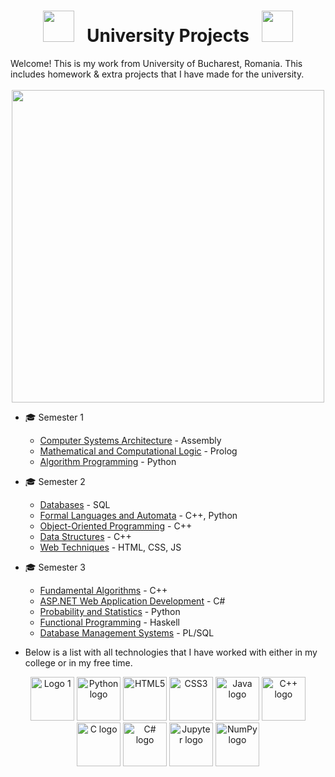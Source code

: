 <div align="center">
  
# <img src="https://user-images.githubusercontent.com/74038190/213844263-a8897a51-32f4-4b3b-b5c2-e1528b89f6f3.png" width="50px" /> &nbsp; University Projects &nbsp; <img src="https://user-images.githubusercontent.com/74038190/213844263-a8897a51-32f4-4b3b-b5c2-e1528b89f6f3.png" width="50px" />
</div>
Welcome! This is my work from University of Bucharest, Romania. This includes homework & extra projects that I have made for the university.
<br><br>
<div align="center">
<img src="https://user-images.githubusercontent.com/74038190/212749447-bfb7e725-6987-49d9-ae85-2015e3e7cc41.gif" width="500">
<br>
</div>

* 🎓 Semester 1
  - [Computer Systems Architecture](https://github.com/912-enache-vlad/Algebra/tree/main) - Assembly 
  - [Mathematical and Computational Logic](https://github.com/912-enache-vlad/Computer-Systems-Architecture/tree/main) - Prolog
  - [Algorithm Programming](https://github.com/912-enache-vlad/Fundamentals-of-programming) - Python 
    
* 🎓 Semester 2
  - [Databases](https://github.com/912-enache-vlad/Data-Structures-and-Algorithms) - SQL
  - [Formal Languages and Automata](https://github.com/912-enache-vlad/Geometry) - C++, Python
  - [Object-Oriented Programming](https://github.com/912-enache-vlad/Graph-Algorithms) - C++
  - [Data Structures](https://github.com/912-enache-vlad/Object-Oriented-Programming) - C++
  - [Web Techniques](https://github.com/912-enache-vlad/Operating-Systems) - HTML, CSS, JS
    
* 🎓 Semester 3
  - [Fundamental Algorithms](https://github.com/VladEnache7/Semester-3/tree/main/Advanced%20programming%20methods) - C++
  - [ASP.NET Web Application Development](https://github.com/VladEnache7/Semester-3/tree/main/Databases) - C#
  - [Probability and Statistics](https://github.com/VladEnache7/Semester-3/tree/main/Computer%20Networks) - Python
  - [Functional Programming](https://github.com/VladEnache7/Semester-3/tree/main/Functional%20and%20logical%20programming) - Haskell
  - [Database Management Systems](https://github.com/VladEnache7/Semester-3/tree/main/Probabilities%20and%20Statistics) - PL/SQL


* Below is a list with all technologies that I have worked with either in my college or in my free time.
<div align="center">
  <img src="https://user-images.githubusercontent.com/74038190/212257454-16e3712e-945a-4ca2-b238-408ad0bf87e6.gif" width="70" alt="Logo 1" />
<img src="https://user-images.githubusercontent.com/74038190/212257472-08e52665-c503-4bd9-aa20-f5a4dae769b5.gif" width="70" alt="Python logo" />
<img src="https://github.com/Anmol-Baranwal/Cool-GIFs-For-GitHub/assets/74038190/29fd6286-4e7b-4d6c-818f-c4765d5e39a9" width="70" alt="HTML5" />
<img src="https://github.com/Anmol-Baranwal/Cool-GIFs-For-GitHub/assets/74038190/67f477ed-6624-42da-99f0-1a7b1a16eecb" width="70" alt="CSS3" />
<img src="https://cdn.jsdelivr.net/gh/devicons/devicon/icons/java/java-original.svg" width="70" alt="Java logo" />
<img src="https://cdn.jsdelivr.net/gh/devicons/devicon/icons/cplusplus/cplusplus-original.svg" width="70" alt="C++ logo" />
<img src="https://cdn.jsdelivr.net/gh/devicons/devicon/icons/c/c-original.svg" width="70" alt="C logo" />
<img src="https://cdn.jsdelivr.net/gh/devicons/devicon/icons/csharp/csharp-original.svg" width="70" alt="C# logo" />
<img src="https://cdn.jsdelivr.net/gh/devicons/devicon/icons/jupyter/jupyter-original.svg" width="70" alt="Jupyter logo" />
<img src="https://cdn.jsdelivr.net/gh/devicons/devicon/icons/numpy/numpy-original.svg" width="70" alt="NumPy logo" />
</div>
